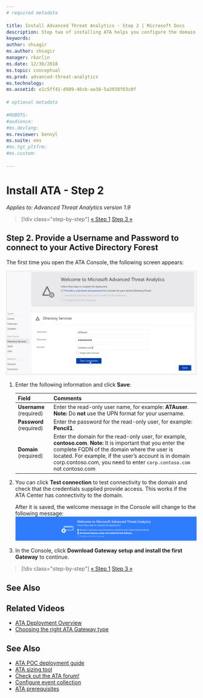```yaml
---
# required metadata

title: Install Advanced Threat Analytics - Step 2 | Microsoft Docs
description: Step two of installing ATA helps you configure the domain connectivity settings on your ATA Center server
keywords:
author: shsagir
ms.author: shsagir
manager: rkarlin
ms.date: 12/30/2018
ms.topic: conceptual
ms.prod: advanced-threat-analytics
ms.technology:
ms.assetid: e1c5ff41-d989-46cb-aa38-5a3938f03c0f

# optional metadata

#ROBOTS:
#audience:
#ms.devlang:
ms.reviewer: bennyl
ms.suite: ems
#ms.tgt_pltfrm:
#ms.custom:

---
```


# Install ATA - Step 2

*Applies to: Advanced Threat Analytics version 1.9*

> [!div class="step-by-step"]
> [« Step 1](install-ata-step1.md)
> [Step 3 »](install-ata-step3.md)

## Step 2. Provide a Username and Password to connect to your Active Directory Forest

The first time you open the ATA Console, the following screen appears:

![ATA welcome stage 1](media/ATA_1.7-welcome-provide-username.png)

1.  Enter the following information and click **Save**:

    |Field|Comments|
    |---------|------------|
    |**Username** (required)|Enter the read-only user name, for example: **ATAuser**. **Note:** Do **not** use the UPN format for your username.|
    |**Password** (required)|Enter the password for the read-only user, for example: **Pencil1**.|
    |**Domain** (required)|Enter the domain for the read-only user, for example, **contoso.com**. **Note:** It is important that you enter the complete FQDN of the domain where the user is located. For example, if the user’s account is in domain corp.contoso.com, you need to enter `corp.contoso.com` not contoso.com|

2. You can click **Test connection** to test connectivity to the domain and check that the credentials supplied provide access. This works if the ATA Center has connectivity to the domain. 	

    After it is saved, the welcome message in the Console will change to the following message:
![ATA welcome stage 1 finished](media/ATA_1.7-welcome-provide-username-finished.png)

3. In the Console, click **Download Gateway setup and install the first Gateway** to continue.


> [!div class="step-by-step"]
> [« Step 1](install-ata-step1.md)
> [Step 3 »](install-ata-step3.md)


## See Also
## Related Videos
- [ATA Deployment Overview](https://channel9.msdn.com/Shows/Microsoft-Security/Overview-of-ATA-Deployment-in-10-Minutes)
- [Choosing the right ATA Gateway type](https://channel9.msdn.com/Shows/Microsoft-Security/ATA-Deployment-Choose-the-Right-Gateway-Type)


## See Also
- [ATA POC deployment guide](https://aka.ms/atapoc)
- [ATA sizing tool](https://aka.ms/atasizingtool)
- [Check out the ATA forum!](https://social.technet.microsoft.com/Forums/security/home?forum=mata)
- [Configure event collection](configure-event-collection.md)
- [ATA prerequisites](ata-prerequisites.md)
